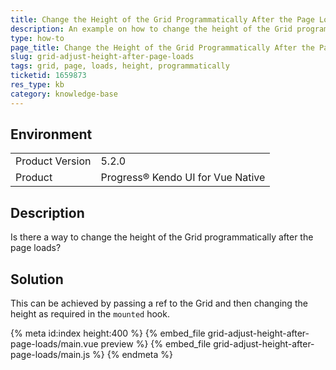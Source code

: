 ```yaml
---
title: Change the Height of the Grid Programmatically After the Page Loads
description: An example on how to change the height of the Grid programmatically after the page loads
type: how-to
page_title: Change the Height of the Grid Programmatically After the Page Loads - Kendo UI for Vue Native Grid
slug: grid-adjust-height-after-page-loads
tags: grid, page, loads, height, programmatically
ticketid: 1659873
res_type: kb
category: knowledge-base
---
```



## Environment

<table>
    <tbody>
	    <tr>
	    	<td>Product Version</td>
	    	<td>5.2.0</td>
	    </tr>
	    <tr>
	    	<td>Product</td>
	    	<td>Progress® Kendo UI for Vue Native</td>
	    </tr>
    </tbody>
</table>

## Description

Is there a way to change the height of the Grid programmatically after the page loads?

## Solution

This can be achieved by passing a ref to the Grid and then changing the height as required in the `mounted` hook.

{% meta id:index height:400 %}
{% embed_file grid-adjust-height-after-page-loads/main.vue preview %}
{% embed_file grid-adjust-height-after-page-loads/main.js %}
{% endmeta %}
